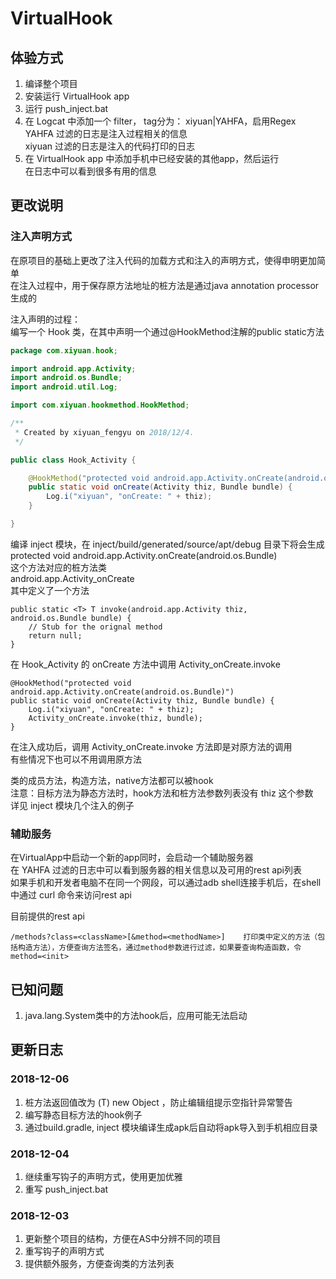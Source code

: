 # VirtualHook
## 体验方式
1. 编译整个项目
2. 安装运行 VirtualHook app
3. 运行 push_inject.bat
4. 在 Logcat 中添加一个 filter， tag分为： xiyuan|YAHFA，启用Regex  
    YAHFA 过滤的日志是注入过程相关的信息  
    xiyuan 过滤的日志是注入的代码打印的日志  
5. 在 VirtualHook app 中添加手机中已经安装的其他app，然后运行  
    在日志中可以看到很多有用的信息    

## 更改说明
### 注入声明方式
在原项目的基础上更改了注入代码的加载方式和注入的声明方式，使得申明更加简单  
在注入过程中，用于保存原方法地址的桩方法是通过java annotation processor生成的  

注入声明的过程：  
编写一个 Hook 类，在其中声明一个通过@HookMethod注解的public static方法  
```java
package com.xiyuan.hook;

import android.app.Activity;
import android.os.Bundle;
import android.util.Log;

import com.xiyuan.hookmethod.HookMethod;

/**
 * Created by xiyuan_fengyu on 2018/12/4.
 */

public class Hook_Activity {

    @HookMethod("protected void android.app.Activity.onCreate(android.os.Bundle)")
    public static void onCreate(Activity thiz, Bundle bundle) {
        Log.i("xiyuan", "onCreate: " + thiz);
    }

}
```
编译 inject 模块，在 inject/build/generated/source/apt/debug 目录下将会生成   
protected void android.app.Activity.onCreate(android.os.Bundle)  
这个方法对应的桩方法类  
android.app.Activity_onCreate  
其中定义了一个方法  
```
public static <T> T invoke(android.app.Activity thiz, android.os.Bundle bundle) {
    // Stub for the orignal method
    return null;
}
```
在 Hook_Activity 的 onCreate 方法中调用 Activity_onCreate.invoke  
```
@HookMethod("protected void android.app.Activity.onCreate(android.os.Bundle)")
public static void onCreate(Activity thiz, Bundle bundle) {
    Log.i("xiyuan", "onCreate: " + thiz);
    Activity_onCreate.invoke(thiz, bundle);
}
```
在注入成功后，调用 Activity_onCreate.invoke 方法即是对原方法的调用  
有些情况下也可以不用调用原方法  

类的成员方法，构造方法，native方法都可以被hook  
注意：目标方法为静态方法时，hook方法和桩方法参数列表没有 thiz 这个参数   
详见 inject 模块几个注入的例子    

### 辅助服务
在VirtualApp中启动一个新的app同时，会启动一个辅助服务器  
在 YAHFA 过滤的日志中可以看到服务器的相关信息以及可用的rest api列表  
如果手机和开发者电脑不在同一个网段，可以通过adb shell连接手机后，在shell中通过 curl 命令来访问rest api

目前提供的rest api
```
/methods?class=<className>[&method=<methodName>]    打印类中定义的方法（包括构造方法），方便查询方法签名，通过method参数进行过滤，如果要查询构造函数，令method=<init>
```

## 已知问题
1. java.lang.System类中的方法hook后，应用可能无法启动  

## 更新日志
### 2018-12-06
1. 桩方法返回值改为 (T) new Object ，防止编辑组提示空指针异常警告  
2. 编写静态目标方法的hook例子  
3. 通过build.gradle, inject 模块编译生成apk后自动将apk导入到手机相应目录  

### 2018-12-04
1. 继续重写钩子的声明方式，使用更加优雅  
2. 重写 push_inject.bat  

### 2018-12-03
1. 更新整个项目的结构，方便在AS中分辨不同的项目
2. 重写钩子的声明方式
3. 提供额外服务，方便查询类的方法列表


